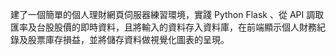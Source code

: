 建了一個簡單的個人理財網頁伺服器練習環境，實踐 Python Flask 、從 API 調取匯率及台股股價的即時資料，且將輸入的資料存入資料庫，在前端顯示個人財務紀錄及股票庫存損益，並將儲存資料做視覺化圖表的呈現。
